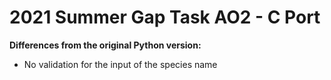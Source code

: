 # 2021 Summer Gap Task AO2 - C Port

**Differences from the original Python version:**

- No validation for the input of the species name
